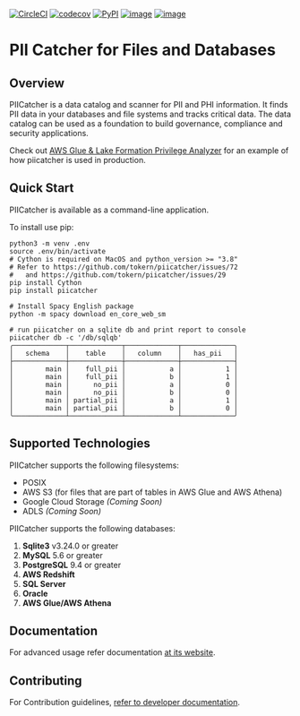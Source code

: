 [![CircleCI](https://circleci.com/gh/tokern/piicatcher.svg?style=svg)](https://circleci.com/gh/tokern/piicatcher)
[![codecov](https://codecov.io/gh/tokern/piicatcher/branch/master/graph/badge.svg)](https://codecov.io/gh/tokern/piicatcher)
[![PyPI](https://img.shields.io/pypi/v/piicatcher.svg)](https://pypi.python.org/pypi/piicatcher)
[![image](https://img.shields.io/pypi/l/piicatcher.svg)](https://pypi.org/project/piicatcher/)
[![image](https://img.shields.io/pypi/pyversions/piicatcher.svg)](https://pypi.org/project/piicatcher/)

# PII Catcher for Files and Databases

## Overview

PIICatcher is a data catalog and scanner for PII and PHI information. It finds PII data in your databases and file systems
and tracks critical data. The data catalog can be used as a foundation to build governance, compliance and security
applications.

Check out [AWS Glue & Lake Formation Privilege Analyzer](https://tokern.io/blog/lake-glue-access-analyzer) for an example of how piicatcher is used in production.

## Quick Start

PIICatcher is available as a command-line application.

To install use pip:

    python3 -m venv .env
    source .env/bin/activate
    # Cython is required on MacOS and python_version >= "3.8"
    # Refer to https://github.com/tokern/piicatcher/issues/72 
    #   and https://github.com/tokern/piicatcher/issues/29 
    pip install Cython 
    pip install piicatcher

    # Install Spacy English package
    python -m spacy download en_core_web_sm
    
    # run piicatcher on a sqlite db and print report to console
    piicatcher db -c '/db/sqlqb'
    ╭─────────────┬─────────────┬─────────────┬─────────────╮
    │   schema    │    table    │   column    │   has_pii   │
    ├─────────────┼─────────────┼─────────────┼─────────────┤
    │        main │    full_pii │           a │           1 │
    │        main │    full_pii │           b │           1 │
    │        main │      no_pii │           a │           0 │
    │        main │      no_pii │           b │           0 │
    │        main │ partial_pii │           a │           1 │
    │        main │ partial_pii │           b │           0 │
    ╰─────────────┴─────────────┴─────────────┴─────────────╯


## Supported Technologies

PIICatcher supports the following filesystems:
* POSIX
* AWS S3 (for files that are part of tables in AWS Glue and AWS Athena)
* Google Cloud Storage _(Coming Soon)_
* ADLS _(Coming Soon)_

PIICatcher supports the following databases:
1. **Sqlite3** v3.24.0 or greater
2. **MySQL** 5.6 or greater
3. **PostgreSQL** 9.4 or greater
4. **AWS Redshift**
5. **SQL Server**
6. **Oracle**
7. **AWS Glue/AWS Athena**

## Documentation

For advanced usage refer documentation [at its website](https://tokern.io/docs/piicatcher).

## Contributing

For Contribution guidelines, [refer to developer documentation](https://tokern.io/docs/piicatcher/development). 


